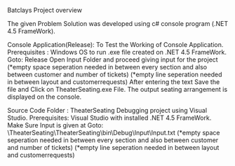 
Batclays Project overview

The given Problem Solution was developed using c# console program (.NET 4.5 FrameWork).

Console Application(Release):
To Test the Working of Console Application.
Prerequisites : Windows OS to run .exe file created on .NET 4.5 FrameWork.
Goto: Release
Open Input Folder and proceed giving input for the project 
(*empty space seperation needed in between every section and also between customer and number of tickets)
(*empty line seperation needed in between layout and customerrequests)
After entering the text Save the file and Click on TheaterSeating.exe File.
The output seating arrangement is displayed on the console.


Source Code Folder : TheaterSeating
Debugging project using Visual Studio.
Prerequisites:
Visual Studio with installed .NET 4.5 FrameWork.
Make Sure Input is given at Goto: \TheaterSeating\TheaterSeating\bin\Debug\Input\Input.txt
(*empty space seperation needed in between every section and also between customer and number of tickets)
(*empty line seperation needed in between layout and customerrequests)

 
